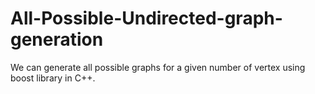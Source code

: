 # All-Possible-Undirected-graph-generation
We can generate all possible graphs for a given number of vertex using boost library in C++.  
